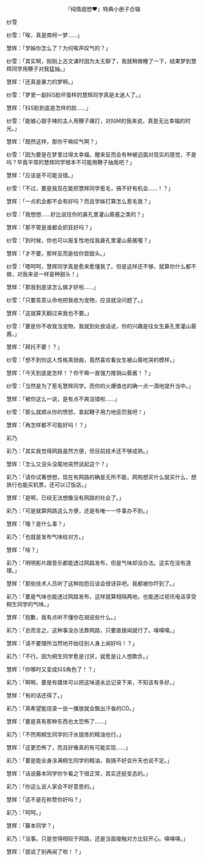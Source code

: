 <p align="center">『纯情遐想❤』特典小册子合辑</p>

纱雪

纱雪：「唉，真是南柯一梦……」

慧辉：「学姊你怎么了？为何唉声叹气的？」

纱雪：「其实啊，刚刚上古文课时因为太无聊了，我就稍微睡了一下，结果梦到慧辉同学用鞭子对我猛抽。」

慧辉：「还真是暴力的梦啊。」

纱雪：「梦里一副抖S脸坏蛋样的慧辉同学真是太迷人了。」

慧辉：「抖S脸到底是怎样的脸……」

纱雪：「能被心狠手辣的主人用鞭子痛打，对抖M的我来说，真是无比幸福的时光。」

慧辉：「既然这样，那你干嘛叹气啊？」

纱雪：「因为要是在梦里过得太幸福，醒来反而会有种被迫面对现实的感觉，不是吗？毕竟平常的慧辉同学根本不可能用鞭子抽我吧？」

慧辉：「应该是不可能没错。」

纱雪：「不过，要是我现在能把慧辉同学惹毛，搞不好有机会……！？」

慧辉：「一点机会都不会有好吗？而且学姊打算怎么惹毛我？」

纱雪：「我想想……好比说往你的鼻孔里灌山葵酱之类的？」

慧辉：「那不管是谁都会抓狂好吗？」

纱雪：「到时候，你也可以报复性地往我鼻孔里灌山葵酱喔？」

慧辉：「才不要。那样反而是给你尝甜头。」

纱雪：「嗯呵呵，慧辉同学真是愈来愈懂我了。但是这样还不够，就算你什么都不做，对我来说一样是种甜头！」

慧辉：「那我到底该怎么做才好啦……」

纱雪：「只要乖乖认命地把我收为宠物，应该就没问题了。」

慧辉：「这就算天翻过来我也不要。」

纱雪：「要是你不收我当宠物，我就到处放话说，你的兴趣是往女生鼻孔里灌山葵酱。」

慧辉：「拜托不要！？」

纱雪：「想不到你这人性格真扭曲，竟然喜欢看女生被山葵呛哭的模样。」

慧辉：「今天到底是怎样！？你干嘛一直强力推销山葵酱！？」

纱雪：「当然是为了惹毛慧辉同学。而你的火爆值也的确一点一滴地提升当中。」

慧辉：「被你这么一说，是有点不爽没错啦……」

纱雪：「那么就顺从你的愤怒，拿起鞭子用力地惩罚我吧！」

慧辉：「再怎样都不可能好吗！？」

彩乃

彩乃：「其实我觉得网路虽然方便，但目前技术还不够成熟。」

慧辉：「怎么又没头没尾地突然说起这个？」

彩乃：「请你试著想想，现在有网路的确是无所不能，网购想买什么就买什么，想旅行也能买机票，还可以订饭店。」

慧辉：「是啊，已经无法想像没有网路的社会了。」

彩乃：「可是就算网路这么方便，还是有唯一一件事办不到。」

慧辉：「喔？是什么事？」

彩乃：「也就是发布气味给对方。」

慧辉：「啥？」

彩乃：「明明影片跟音乐都能透过网路发布，但是气味却没办法。这实在没有道理。」

慧辉：「那些技术人员听了这种抱怨应该会很讶异吧。我都被你吓到了。」

彩乃：「要是气味也能透过网路发布，这样就算相隔两地，也能透过视讯电话享受桐生同学的气味。」

慧辉：「抱歉，我有点听不懂你在胡说些什么。」

彩乃：「总而言之，这种事没办法靠网路，只要直接闻就行了。嗅嗅嗅。」

慧辉：「请不要理所当然地开始往别人身上闻好吗！？」

彩乃：「不行。因为桐生同学愈是讨厌，就愈是让人想欺负。」

慧辉：「你哪时又变成抖S角色了！？」

彩乃：「啊啊，要是有媒体可以把这味道永远记录下来，不知该有多好。」

慧辉：「有的话还得了。」

彩乃：「真希望能烧录一张一播放就会飘出汗香的CD。」

慧辉：「要是真有那种东西也太恐怖了……」

彩乃：「不然用桐生同学的汗水提炼的精油也行。」

慧辉：「这更恐怖了，而且好像真的有可能实现……」

彩乃：「要是能全身涂满桐生同学的精油，我搞不好会升天也说不定。」

慧辉：「话说藤本同学你乍看之下很正常，其实还挺变态的。」

彩乃：「你这么说人家会不好意思的。」

慧辉：「这不是在称赞你好吗？」

彩乃：「呵呵。」

慧辉：「藤本同学？」

彩乃：「没事。只是觉得相较于网路，还是当面接触对方比较开心。嗅嗅嗅。」

慧辉：「就说了别再闻了啦！？」

